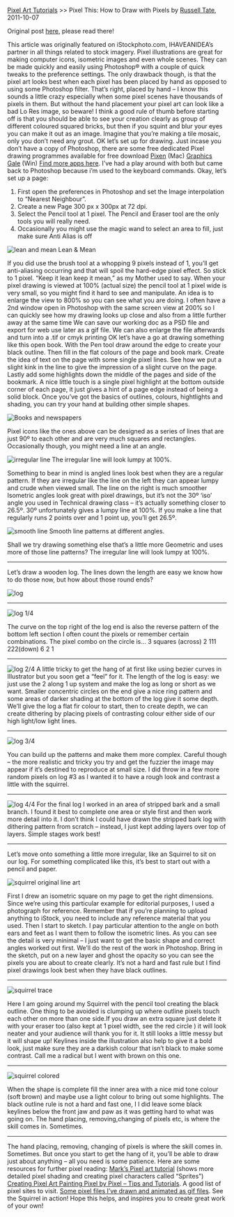 [Pixel Art Tutorials](tutorials.md) >> Pixel This: How to Draw with Pixels
by [Russell Tate](http://www.istockphoto.com/portfolio/RUSSELLTATEdotCOM), 2011-10-07

Original post [here](http://ihaveanidea.org/articles/2011/10/07/pixel-this-how-to-draw-with-pixels/), please read there!

This article was originally featured on iStockphoto.com, IHAVEANIDEA’s partner in all things related to stock imagery.
Pixel illustrations are great for making computer icons, isometric images and even whole scenes. They can be made quickly and easily using Photoshop® with a couple of quick tweaks to the preference settings.
The only drawback though, is that the pixel art looks best when each pixel has been placed by hand as opposed to using some Photoshop filter. That’s right, placed by hand – I know this sounds a little crazy especially when some pixel scenes have thousands of pixels in them. But without the hand placement your pixel art can look like a bad Lo Res image, so beware!
I think a good rule of thumb before starting off is that you should be able to see your creation clearly as group of different coloured squared bricks, but then if you squint and blur your eyes you can make it out as an image. Imagine that you’re making a tile mosaic, only you don’t need any grout.
OK let’s set up for drawing. Just incase you don’t have a copy of Photoshop, there are some free dedicated Pixel drawing programmes available for free download
[Pixen](https://github.com/philippec/pixen/) (Mac)
[Graphics Gale](http://www.humanbalance.net/gale/us/) (Win)
[Find more apps here](http://graphicssoft.about.com/od/pixelbased/Pixel_Based_Image_Editing_Illustration_Software.htm).
I’ve had a play around with both but came back to Photoshop because i’m used to the keyboard commands.
Okay, let’s set up a page:

1. First open the preferences in Photoshop and set the Image interpolation to “Nearest Neighbour”.
2. Create a new Page 300 px x 300px at 72 dpi.
3. Select the Pencil tool at 1 pixel. The Pencil and Eraser tool are the only tools you will really need.
4. Occasionally you might use the magic wand to select an area to fill, just make sure Anti Alias is off

![lean and mean][]
Lean & Mean

If you did use the brush tool at a whopping 9 pixels instead of 1, you’ll get anti-aliasing occurring and that will spoil the hard-edge pixel effect. So stick to 1 pixel. “Keep it lean keep it mean,” as my Mother used to say.
When your pixel drawing is viewed at 100% (actual size) the pencil tool at 1 pixel wide is very small, so you might find it hard to see and manipulate. An idea is to enlarge the view to 800% so you can see what you are doing. I often have a 2nd window open in Photoshop with the same screen view at 200% so I can quickly see how my drawing looks up close and also from a little further away at the same time
We can save our working doc as a PSD file and export for web use later as a gif file. We can also enlarge the file afterwards and turn into a .tif or cmyk printing
OK let’s have a go at drawing something like this open book. With the Pen tool draw around the edge to create your black outline. Then fill in the flat colours of the page and book mark.
Create the idea of text on the page with some single pixel lines. See how we put a slight kink in the line to give the impression of a slight curve on the page.
Lastly add some highlights down the middle of the pages and side of the bookmark. A nice little touch is a single pixel highlight at the bottom outside corner of each page, it just gives a hint of a page edge instead of being a solid block.
Once you’ve got the basics of outlines, colours, hightlights and shading, you can try your hand at building other simple shapes.

![Books and newspapers][dead trees]

Pixel icons like the ones above can be designed as a series of lines that are just 90º to each other and are very much squares and rectangles. Occasionally though, you might need a line at an angle.

![irregular line][]
The irregular line will look lumpy at 100%.

Something to bear in mind is angled lines look best when they are a regular pattern. If they are irregular like the line on the left they can appear lumpy and crude when viewed small. The line on the right is much smoother
Isometric angles look great with pixel drawings, but it’s not the 30º ‘iso’ angle you used in Technical drawing class – it’s actually something closer to 26.5º. 30º unfortunately gives a lumpy line at 100%. If you make a line that regularly runs 2 points over and 1 point up, you’ll get 26.5º.

![smooth line][]
Smooth line patterns at different angles.

Shall we try drawing something else that’s a little more Geometric and uses more of those line patterns?
The irregular line will look lumpy at 100%.

---

Let’s draw a wooden log. The lines down the length are easy we know how to do those now, but how about those round ends?

![log][]

---

![log 1/4][]

The curve on the top right of the log end is also the reverse pattern of the bottom left section I often count the pixels or remember certain combinations. The pixel combo on the circle is…
3 squares (across)
2
111
222(down)
6
2
1

---

![log 2/4][]
A little tricky to get the hang of at first like using bezier curves in Illustrator but you soon get a “feel” for it. The length of the log is easy: we just use the 2 along 1 up system and make the log as long or short as we want.
Smaller concentric circles on the end give a nice ring pattern and some areas of darker shading at the bottom of the log give it some depth. We’ll give the log a flat fir colour to start, then to create depth, we can create dithering by placing pixels of contrasting colour either side of our high light/low light lines.

---

![log 3/4][]

You can build up the patterns and make them more complex. Careful though – the more realistic and tricky you try and get the fuzzier the image may appear if it’s destined to reproduce at small size.
I did throw in a few more random pixels on log #3 as I wanted it to have a rough look and contrast a little with the squirrel.

---

![log 4/4][]
For the final log I worked in an area of stripped bark and a small branch. I found it best to complete one area or style first and then work more detail into it. I don’t think I could have drawn the stripped bark log with dithering pattern from scratch – instead, I just kept adding layers over top of layers. Simple stages work best!

---

Let’s move onto something a little more irregular, like an Squirrel to sit on our log. For something complicated like this, it’s best to start out with a pencil and paper.

![squirrel original line art][]

First I drew an isometric square on my page to get the right dimensions. Since we’re using this particular example for editorial purposes, I used a photograph for reference. Remember that if you’re planning to upload anything to iStock, you need to include any reference material that you used. Then I start to sketch. I pay particular attention to the angle on both ears and feet as I want them to follow the isometric lines.
As you can see the detail is very minimal – I just want to get the basic shape and correct angles worked out first. We’ll do the rest of the work in Photoshop.
Bring in the sketch, put on a new layer and ghost the opacity so you can see the pixels you are about to create clearly. It’s not a hard and fast rule but I find pixel drawings look best when they have black outlines.

---

![squirrel trace][]

Here I am going around my Squirrel with the pencil tool creating the black outline. One thing to be avoided is clumping up where outline pixels touch each other on more than one side.If you draw an extra square just delete it with your eraser too (also kept at 1 pixel width, see the red circle ) it will look neater and your audience will thank you for it.
It still looks a little messy but it will shape up! Keylines inside the illustration also help to give it a bold look, just make sure they are a darkish colour that isn’t black to make some contrast. Call me a radical but I went with brown on this one.

---

![squirrel colored][]

When the shape is complete fill the inner area with a nice mid tone colour (soft brown) and maybe use a light colour to bring out some highlights.
The black outline rule is not a hard and fast one, I I did leave some black keylines below the front jaw and paw as it was getting hard to what was going on.
The hand placing, removing,changing of pixels etc, is where the skill comes in. Sometimes.

---

The hand placing, removing, changing of pixels is where the skill comes in. Sometimes. But once you start to get the hang of it, you’ll be able to draw just about anything – all you need is some patience.
Here are some resources for further pixel reading:
[Mark’s Pixel art tutorial][marks tutorial] (shows more detailed pixel shading and creating pixel characters called “Sprites”)
[Creating Pixel Art Painting Pixel by Pixel – Tips and Tutorials][tips and tutorials]. A good list of pixel sites to visit.
[Some pixel files I’ve drawn and animated as gif files][more]. See the Squirrel in action!
Hope this helps, and inspires you to create great work of your own!


[pixel this]: /pixelart/images/pixelthis1.jpg
[lean and mean]: /pixelart/images/pixelthis2.jpg
[dead trees]: /pixelart/images/pixelthis3.jpg
[irregular line]: /pixelart/images/pixelthis4.jpg
[smooth line]: /pixelart/images/pixelthis5.jpg
[log]: /pixelart/images/pixelthis6.jpg
[log 1/4]: /pixelart/images/pixelthis7.jpg
[log 2/4]: /pixelart/images/pixelthis8.jpg
[log 3/4]: /pixelart/images/pixelthis9.jpg
[log 4/4]: /pixelart/images/pixelthis10.jpg
[squirrel original line art]: /pixelart/images/pixelthis11.jpg
[squirrel trace]: /pixelart/images/pixelthis12.jpg
[squirrel colored]: /pixelart/images/pixelthis13.jpg

[original]: http://ihaveanidea.org/articles/2011/10/07/pixel-this-how-to-draw-with-pixels/
    "Pixel This: How to Draw with Pixels"
[marks tutorial]: http://www.natomic.com/hosted/marks/mpat/
[tips and tutorials]: http://graphicssoft.about.com/od/pixelart/Creating_Pixel_Art_Painting_Pixel_by_Pixel_Tips_and_Tutorials.htm
[more]: http://web.mac.com/russell.tate/iWeb/CustomDecals/Toxic_River.html
